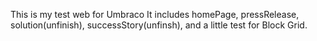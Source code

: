 This is my test web for Umbraco
It includes homePage, pressRelease, solution(unfinish), successStory(unfinsh), and a little test for Block Grid.